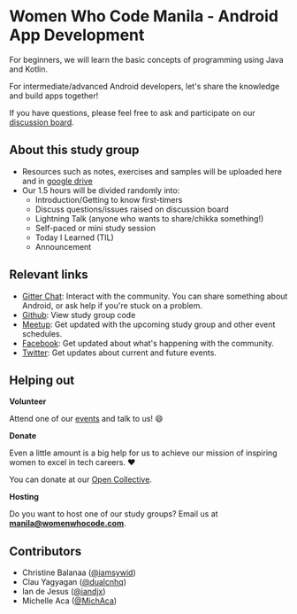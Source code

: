 # Women Who Code Manila - Android App Development

For beginners, we will learn the basic concepts of
programming using Java and Kotlin.

For intermediate/advanced Android developers, let's share the knowledge and build apps together!

If you have questions, please feel free to ask and participate on our [discussion
board](https://www.meetup.com/Women-Who-Code-Manila/messages/boards/forum/24291952).

## About this study group

* Resources such as notes, exercises and samples will be uploaded here and in [google drive](https://drive.google.com/drive/u/0/folders/0B5e6z53Ajo7AcFFzRGVOZk1qSnM)
* Our 1.5 hours will be divided randomly into:
    - Introduction/Getting to know first-timers
    - Discuss questions/issues raised on discussion board
    - Lightning Talk (anyone who wants to share/chikka something!)
    - Self-paced or mini study session
    - Today I Learned (TIL)
    - Announcement

## Relevant links

- [Gitter Chat](https://gitter.im/WWCodeManila/Android): Interact with the community. You can share something about Android, or ask help if you're stuck on a problem.
- [Github](https://github.com/wwcodemanila/WWCodeManila-Android): View study group code
- [Meetup](https://meetup.com/Women-Who-Code-Manila): Get updated with the upcoming study group and other event schedules.
- [Facebook](https://facebook.com/wwcodemanila): Get updated about what's happening with the community.
- [Twitter](https://twitter.com/wwcodemanila): Get updates about current and future events.

## Helping out

**Volunteer**

Attend one of our [events](https://bit.ly/wwcodemanilameetups) and talk to us! :smile:

**Donate**

Even a little amount is a big help for us to achieve our mission of inspiring women to excel in tech careers. :heart:

You can donate at our [Open Collective](https://opencollective.com/wwcodemanila).

**Hosting**

Do you want to host one of our study groups? Email us at **manila@womenwhocode.com**.

## Contributors
- Christine Balanaa ([@iamsywid](https://github.com/iamsywid))
- Clau Yagyagan ([@dualcnhq](https://github.com/dualcnhq))
- Ian de Jesus ([@iandjx](https://github.com/iandjx))
- Michelle Aca ([@MichAca](https://github.com/MichAca))
